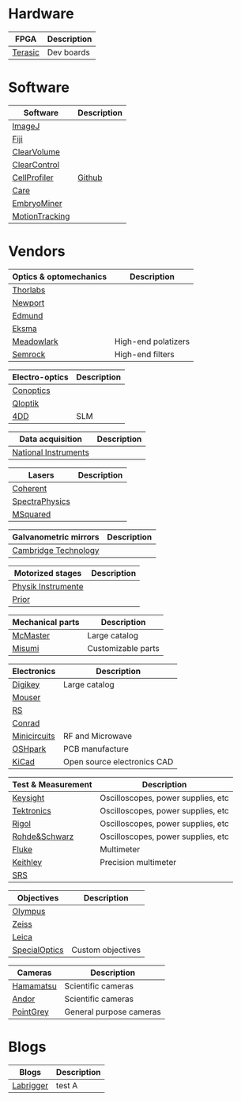 # Hardware

FPGA| Description
---- | ----
[Terasic](http://www.terasic.com.tw/) 			| Dev boards

# Software

Software| Description
---- | ----
[ImageJ](https://github.com/imagej/imagej)				| 
[Fiji](https://github.com/fiji)				|
[ClearVolume](https://github.com/ClearVolume)				|
[ClearControl](https://github.com/ClearControl) 			|
[CellProfiler](http://cellprofiler.org/)				| [Github](https://github.com/CellProfiler/CellProfiler)
[Care](http://csbdeep.bioimagecomputing.com/)				|
[EmbryoMiner](http://journals.plos.org/ploscompbiol/article?id=10.1371/journal.pcbi.1006128)				|
[MotionTracking](http://motiontracking.mpi-cbg.de/)				|

# Vendors

Optics & optomechanics| Description
---- | ----
[Thorlabs](https://www.thorlabs.com/)				|
[Newport](http://www.newport.com/)				|
[Edmund](https://www.edmundoptics.com/) |
[Eksma](http://eksmaoptics.com/) |
[Meadowlark](https://www.meadowlark.com/)				| High-end polatizers
[Semrock](https://www.semrock.com/)				| High-end filters

Electro-optics| Description
---- | ----
[Conoptics](https://www.conoptics.com/)				|
[QIoptik](http://www.qioptiq.com/)				|
[4DD](http://www.forthdd.com/) | SLM

Data acquisition| Description
---- | ----
[National Instruments](http://www.ni.com/) 			|

Lasers| Description
---- | ----
[Coherent](https://www.coherent.com/)				|
[SpectraPhysics](https://www.spectra-physics.com/)				|
[MSquared](http://www.m2lasers.com/)				|

Galvanometric mirrors| Description
---- | ----
[Cambridge Technology](http://www.cambridgetechnology.com/)				|

Motorized stages| Description
---- | ----
[Physik Instrumente](https://www.physikinstrumente.com)				|
[Prior](https://www.prior.com) |

Mechanical parts| Description
---- | ----
[McMaster](https://www.mcmaster.com/)				| Large catalog
[Misumi](https://us.misumi-ec.com/)				| Customizable parts

Electronics| Description
---- | ----
[Digikey](https://www.digikey.com/)				| Large catalog
[Mouser](https://www.mouser.com)				|
[RS](http://www.rs-components.com/index.html)				|
[Conrad](https://www.conrad.com/)				|
[Minicircuits](http://www.minicircuits.com/)				| RF and Microwave
[OSHpark](https://oshpark.com/)				| PCB manufacture
[KiCad](http://kicad-pcb.org/)				| Open source electronics CAD

Test & Measurement| Description
---- | ----
[Keysight](https://www.keysight.com/us/en/home.html)				| Oscilloscopes, power supplies, etc
[Tektronics](https://www.tek.com/)				| Oscilloscopes, power supplies, etc
[Rigol](https://www.rigolna.com/) | Oscilloscopes, power supplies, etc
[Rohde&Schwarz](https://www.rohde-schwarz.com) | Oscilloscopes, power supplies, etc
[Fluke](http://www.fluke.com/)				| Multimeter
[Keithley](https://www.tek.com/keithley)				| Precision multimeter
[SRS](http://www.thinksrs.com/)				| 

Objectives| Description
---- | ----
[Olympus](https://www.olympus-lifescience.com)				|
[Zeiss](https://www.zeiss.com/microscopy)				|
[Leica](https://www.leica-microsystems.com)				|
[SpecialOptics](http://specialoptics.com/)				| Custom objectives

Cameras| Description
---- | ----
[Hamamatsu](http://www.hamamatsu.com/)				| Scientific cameras
[Andor](http://www.andor.com/)				| Scientific cameras
[PointGrey](https://www.ptgrey.com/)				| General purpose cameras



# Blogs

Blogs| Description
---- | ----
[Labrigger](http://labrigger.com/blog/) 			| test A

